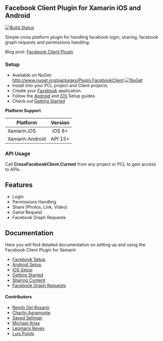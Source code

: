 ## Facebook Client Plugin for Xamarin iOS and Android

[![Build Status](https://dev.azure.com/CrossGeeks/Plugins/_apis/build/status/FacebookClient/FacebookClient%20Plugin%20CD%20Pipeline?branchName=master)](https://dev.azure.com/CrossGeeks/Plugins/_build/latest?definitionId=2&branchName=master)

Simple cross platform plugin for handling facebook login, sharing, facebook graph requests and permissions handling.

Blog post: [Facebook Client Plugin](http://wp.me/p9ztz9-du)

### Setup
* Available on NuGet: http://www.nuget.org/packages/Plugin.FacebookClient [![NuGet](https://img.shields.io/nuget/v/Plugin.FacebookClient.svg?label=NuGet)](https://www.nuget.org/packages/Plugin.FacebookClient/)
* Install into your PCL project and Client projects.
* Create your [Facebook](docs/FacebookPortalSetup.md) application.
* Follow the [Android](docs/AndroidSetup.md) and [iOS](docs/iOSSetup.md) Setup guides
* Check out [Getting Started](docs/GettingStarted.md)

**Platform Support**

|Platform|Version|
| ------------------- | :------------------: |
|Xamarin.iOS|iOS 8+|
|Xamarin.Android|API 15+|

### API Usage

Call **CrossFacebookClient.Current** from any project or PCL to gain access to APIs.

## Features

- Login
- Permissions Handling
- Share (Photos, Link, Video)
- Game Request
- Facebook Graph Requests

## Documentation

Here you will find detailed documentation on setting up and using the Facebook Client Plugin for Xamarin

* [Facebook Setup](docs/FacebookPortalSetup.md)
* [Android Setup](docs/AndroidSetup.md)
* [iOS Setup](docs/iOSSetup.md)
* [Getting Started](docs/GettingStarted.md)
* [Sharing Content](docs/SharingContent.md)
* [Facebook Graph Requests](docs/FacebookGraphRequests.md)

#### Contributors

* [Rendy Del Rosario](https://github.com/rdelrosario)
* [Charlin Agramonte](https://github.com/char0394)
* [Sayed Seliman](https://github.com/sayed-seliman)
* [Michael Arias](https://github.com/mikearias3)
* [Leomaris Reyes](https://github.com/LeomarisReyes)
* [Luis Pujols](https://github.com/pujolsluis)
